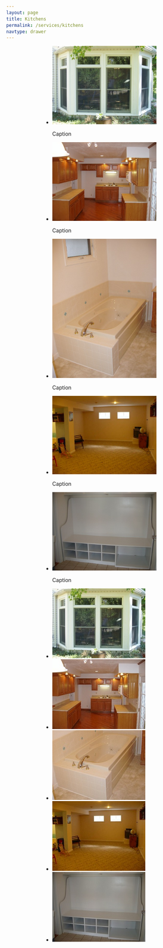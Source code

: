 ```yaml
---
layout: page
title: Kitchens
permalink: /services/kitchens
navtype: drawer
---
```

<script>
$(window).load(function() {
  // The slider being synced must be initialized first
  $('#carousel').flexslider({
    animation: "slide",
    controlNav: false,
    animationLoop: false,
    slideshow: false,
    itemWidth: 180,
    maxItems: 4,
    itemMargin: 5,
    asNavFor: '#mainslider'
  });
  $('#mainslider').flexslider({
    animation: "slide",
    controlNav: false,
    animationLoop: false,
    slideshow: false,
    sync: "#carousel",
    smoothHeight: true
  });
})
</script>

<div style="padding: 0 100px;">

<div id="mainslider" class="flexslider">
  <ul class="slides">
    <li>
      <img src="/images/windoors.jpg" />
      <p class="flex-caption">Caption</p>
    </li>
    <li>
      <img src="/images/kitchens.jpg" />
      <p class="flex-caption">Caption</p>
    </li>
    <li>
      <img src="/images/bathrooms.jpg" />
      <p class="flex-caption">Caption</p>
    </li>
    <li>
      <img src="/images/basements.jpg" />
      <p class="flex-caption">Caption</p>
    </li>
    <li>
	<img src="/images/general.jpg" alt="">
	<p class="flex-caption">Caption</p>
    </li>
  </ul>
</div>

<div id="carousel" class="flexslider">
  <ul class="slides">
    <li>
      <img src="/images/windoors-thumb.jpg" />
    </li>
    <li>
      <img src="/images/kitchens-thumb.jpg" />
    </li>
    <li>
      <img src="/images/bathrooms-thumb.jpg" />
    </li>
    <li>
      <img src="/images/basements-thumb.jpg" />
    </li>
    <li>
      <img src="/images/general-thumb.jpg" />
    </li>
  </ul>
</div>

</div>